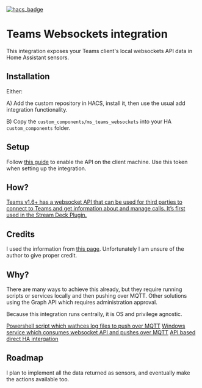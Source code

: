 [![hacs_badge](https://img.shields.io/badge/HACS-Custom-41BDF5.svg?style=for-the-badge)](https://github.com/hacs/integration)


# Teams Websockets integration

This integration exposes your Teams client's local websockets API data in Home Assistant sensors.


## Installation

Either:

A) Add the custom repository in HACS, install it, then use the usual add integration functionality.

B) Copy the ``custom_components/ms_teams_websockets`` into your HA ``custom_components`` folder.


## Setup

Follow [this guide](https://support.microsoft.com/en-us/office/connect-third-party-devices-to-teams-aabca9f2-47bb-407f-9f9b-81a104a883d6) to enable the API on the client machine. Use this token when setting up the integration.


## How?

[Teams v1.6+ has a websocket API that can be used for third parties to connect to Teams and get information about and manage calls. It’s first used in the Stream Deck Plugin.](https://techcommunity.microsoft.com/t5/microsoft-teams-blog/delivering-new-webinar-experiences-with-microsoft-teams/ba-p/3725145)


## Credits

I used the information from [this page](https://lostdomain.notion.site/Microsoft-Teams-WebSocket-API-5c042838bc3e4731bdfe679e864ab52a). Unfortunately I am unsure of the author to give proper credit.

## Why?

There are many ways to achieve this already, but they require running scripts or services locally and then pushing over MQTT. Other solutions using the Graph API which requires administration approval.

Because this integration runs centrally, it is OS and privilege agnostic.

[Powershell script which wathces log files to push over MQTT](https://github.com/AntoineGS/TeamsStatusV2)
[Windows service which consumes websocket API and pushes over MQTT](https://github.com/lafe/Teams2Mqtt)
[API based direct HA intergation](https://github.com/RogerSelwyn/O365-HomeAssistant)

## Roadmap

I plan to implement all the data returned as sensors, and eventually make the actions available too.